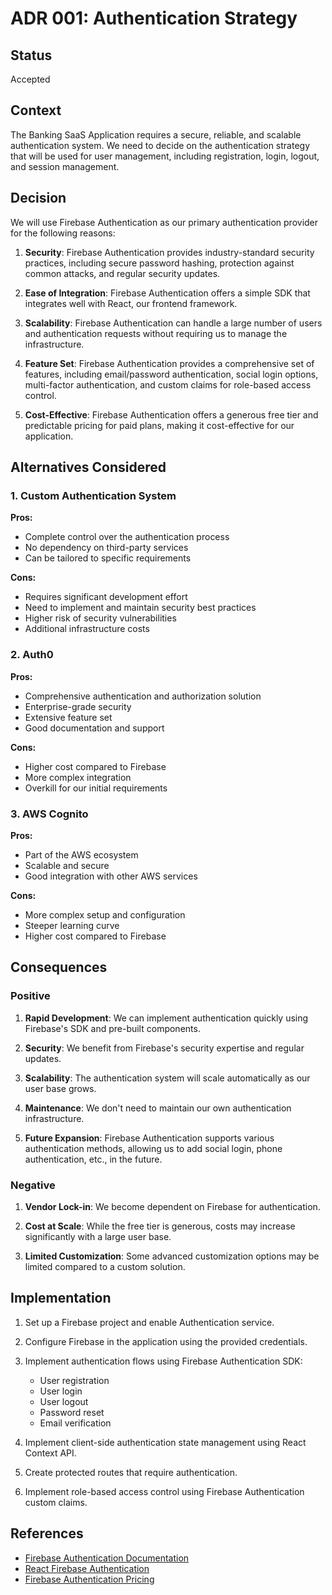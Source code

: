 # ADR 001: Authentication Strategy

## Status

Accepted

## Context

The Banking SaaS Application requires a secure, reliable, and scalable authentication system. We need to decide on the authentication strategy that will be used for user management, including registration, login, logout, and session management.

## Decision

We will use Firebase Authentication as our primary authentication provider for the following reasons:

1. **Security**: Firebase Authentication provides industry-standard security practices, including secure password hashing, protection against common attacks, and regular security updates.

2. **Ease of Integration**: Firebase Authentication offers a simple SDK that integrates well with React, our frontend framework.

3. **Scalability**: Firebase Authentication can handle a large number of users and authentication requests without requiring us to manage the infrastructure.

4. **Feature Set**: Firebase Authentication provides a comprehensive set of features, including email/password authentication, social login options, multi-factor authentication, and custom claims for role-based access control.

5. **Cost-Effective**: Firebase Authentication offers a generous free tier and predictable pricing for paid plans, making it cost-effective for our application.

## Alternatives Considered

### 1. Custom Authentication System

**Pros:**
- Complete control over the authentication process
- No dependency on third-party services
- Can be tailored to specific requirements

**Cons:**
- Requires significant development effort
- Need to implement and maintain security best practices
- Higher risk of security vulnerabilities
- Additional infrastructure costs

### 2. Auth0

**Pros:**
- Comprehensive authentication and authorization solution
- Enterprise-grade security
- Extensive feature set
- Good documentation and support

**Cons:**
- Higher cost compared to Firebase
- More complex integration
- Overkill for our initial requirements

### 3. AWS Cognito

**Pros:**
- Part of the AWS ecosystem
- Scalable and secure
- Good integration with other AWS services

**Cons:**
- More complex setup and configuration
- Steeper learning curve
- Higher cost compared to Firebase

## Consequences

### Positive

1. **Rapid Development**: We can implement authentication quickly using Firebase's SDK and pre-built components.

2. **Security**: We benefit from Firebase's security expertise and regular updates.

3. **Scalability**: The authentication system will scale automatically as our user base grows.

4. **Maintenance**: We don't need to maintain our own authentication infrastructure.

5. **Future Expansion**: Firebase Authentication supports various authentication methods, allowing us to add social login, phone authentication, etc., in the future.

### Negative

1. **Vendor Lock-in**: We become dependent on Firebase for authentication.

2. **Cost at Scale**: While the free tier is generous, costs may increase significantly with a large user base.

3. **Limited Customization**: Some advanced customization options may be limited compared to a custom solution.

## Implementation

1. Set up a Firebase project and enable Authentication service.

2. Configure Firebase in the application using the provided credentials.

3. Implement authentication flows using Firebase Authentication SDK:
   - User registration
   - User login
   - User logout
   - Password reset
   - Email verification

4. Implement client-side authentication state management using React Context API.

5. Create protected routes that require authentication.

6. Implement role-based access control using Firebase Authentication custom claims.

## References

- [Firebase Authentication Documentation](https://firebase.google.com/docs/auth)
- [React Firebase Authentication](https://www.robinwieruch.de/complete-firebase-authentication-react-tutorial)
- [Firebase Authentication Pricing](https://firebase.google.com/pricing) 